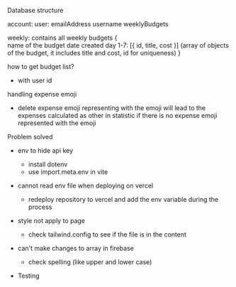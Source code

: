 Database structure

account:
user: 
    emailAddress
    username
    weeklyBudgets


weekly: contains all weekly budgets
    {   
        name of the budget
        date created
        day 1-7:
        [{
            id,
            title, 
            cost
        }] (array of objects of the budget, it includes title and cost, id for uniqueness) 
    }

how to get budget list?
- with user id

handling expense emoji
- delete expense emoji representing with the emoji will lead to the expenses calculated as other in statistic if there is no expense emoji represented with the emoji

Problem solved

- env to hide api key
    - install dotenv
    - use import.meta.env in vite
- cannot read env file when deploying on vercel
    - redeploy repository to vercel and add the env variable during the process
- style not apply to page
    - check tailwind.config to see if the file is in the content
- can't make changes to array in firebase
    - check spelling (like upper and lower case)

- Testing
